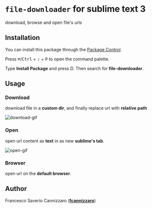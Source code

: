 # `file-downloader` for sublime text 3
download, browse and open file's urls

## Installation

You can install this package through the [Package Control](https://packagecontrol.io/packages/file-downloader).

Press <kbd>⌘</kbd>/<kbd>Ctrl</kbd> + <kbd>⇧</kbd> + <kbd>P</kbd> to open the command palette.

Type **Install Package** and press D. Then search for **file-downloader**.

## Usage

### Download
download file in a **custom dir**, and finally replace url with **relative path**

![download-gif](https://raw.githubusercontent.com/fcannizzaro/sublime-file-downloader/master/art/download.gif)

### Open
open url content as **text** in as new **sublime's tab**.

![open-gif](https://raw.githubusercontent.com/fcannizzaro/sublime-file-downloader/master/art/open.gif)

### Browser
open url on the **default browser**.

## Author
Francesco Saverio Cannizzaro 
([**fcannizzaro**](https://github.com/fcannizzaro))
